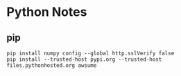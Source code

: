 # Python Notes

## pip
```
pip install numpy config --global http.sslVerify false
pip install --trusted-host pypi.org --trusted-host files.pythonhosted.org awsume
```
